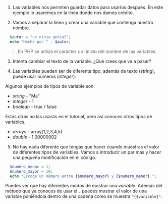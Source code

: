 1. Las variables nos permiten guardar datos para usarlos después.
En este ejemplo lo usaremos en la línea donde nos damos crédito.

2. Vamos a separar la línea y crear una variable que contenga nuestro nombre.

  ```php
    $autor = "un ninja genial";
    echo "Hecho por " . $autor;
  ```

  > En PHP se utiliza el carácter `$` al inicio del nombre de las variables.

3. Intenta cambiar el texto de la variable. ¿Qué crees que va a pasar?

4. Las variables pueden ser de diferente tipo, además de texto (*string*), puede usar números (*integer*).

  Algunos ejemplos de tipos de variable son:

  * *string* - "Ma"
  * *integer* - 1
  * *boolean* - true / false

 Estas otras no las usarás en el tutorial, pero así conoces otros tipos de variables.

  * *arrays* - array(1,2,3,4,5)
  * *double* - 1.00000002

5. No hay nada diferente que tengas que hacer cuando muestras el valor de diferentes tipos de variables. Vamos a introducir un par más y hacer una pequeña modificación en el código.

  ```php
    $numero_menor = 1;
    $numero_mayor = 10;
    echo "Escoge un número entre {$numero_mayor} y {$numero_menor}.";
  ```
Puedes ver que hay diferentes modos de mostrar una *variable*. Además del método que ya conoces de usar el `.` puedes mostrar el valor de una variable poniéndola dentro de una cadena como se muestra `"{$variable}"`.
